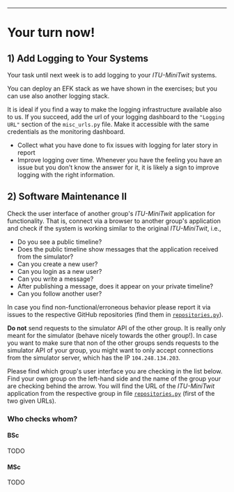 -----------


# Your turn now!



## 1) Add Logging to Your Systems

Your task until next week is to add logging to your _ITU-MiniTwit_ systems.

You can deploy an EFK stack as we have shown in the exercises; but you can use also another logging stack.

It is ideal if you find a way to make the logging infrastructure available also to us. If you succeed, add the url of your logging dashboard to the `"Logging URL"` section of the `misc_urls.py` file. Make it accessible with the same credentials as the monitoring dashboard.


- Collect what you have done to fix issues with logging for later story in report
- Improve logging over time. Whenever you have the feeling you have an issue but you don't know the answer for it, it is likely a sign to improve logging with the right information.





## 2) Software Maintenance II

Check the user interface of another group's _ITU-MiniTwit_ application for functionality. That is, connect via a browser to another group's application and check if the system is working similar to the original _ITU-MiniTwit_, i.e.,

  * Do you see a public timeline?
  * Does the public timeline show messages that the application received from the simulator?
  * Can you create a new user?
  * Can you login as a new user?
  * Can you write a message?
  * After publishing a message, does it appear on your private timeline?
  * Can you follow another user?

In case you find non-functional/erroneous behavior please report it via issues to the respective GitHub repositories (find them in [`repositories.py`](https://github.com/itu-devops/lecture_notes/blob/master/repositories.py)).

**Do not** send requests to the simulator API of the other group. It is really only meant for the simulator (behave nicely towards the other group!). In case you want to make sure that non of the other groups sends requests to the simulator API of your group, you might want to only accept connections from the simulator server, which has the IP `104.248.134.203`.

Please find which group's user interface you are checking in the list below. Find your own group on the left-hand side and the name of the group your are checking behind the arrow. You will find the URL of the _ITU-MiniTwit_ application from the respective group in file [`repositories.py`](https://github.com/itu-devops/lecture_notes/blob/master/repositories.py) (first of the two given URLs).


### Who checks whom?

#### BSc

TODO

#### MSc

TODO